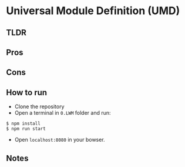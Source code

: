 # Universal Module Definition (UMD)

## TLDR

## Pros

## Cons

## How to run
- Clone the repository
- Open a terminal in `0.LWM` folder and run:
```
$ npm install
$ npm run start
```
- Open `localhost:8080` in your bowser.

## Notes